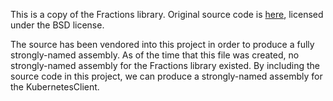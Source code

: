 This is a copy of the Fractions library.
Original source code is [here](https://github.com/danm-de/Fractions), licensed under the BSD license.

The source has been vendored into this project in order to produce a fully strongly-named assembly.
As of the time that this file was created, no strongly-named assembly for the Fractions library existed.
By including the source code in this project, we can produce a strongly-named assembly for the KubernetesClient.
